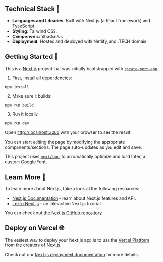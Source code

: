 
## Technical Stack 🧰

- **Languages and Libraries**: Built with Next.js (a React framework) and TypeScript.
- **Styling**: Tailwind CSS.
- **Components**: Shadcn/ui.
- **Deployment**: Hosted and deployed with Netlify, and .TECH domain

## Getting Started 🚀

This is a [Next.js](https://nextjs.org/) project that was initially bootstrapped with [`create-next-app`](https://github.com/vercel/next.js/tree/canary/packages/create-next-app).

1. First, install all dependencies:

```bash
npm install
```

2. Make sure it builds:

```bash
npm run build
```

3. Run it locally

```bash
npm run dev
```
Open [http://localhost:3000](http://localhost:3000) with your browser to see the result.

You can start editing the page by modifying the appropriate components/sections. The page auto-updates as you edit and save.

This project uses [`next/font`](https://nextjs.org/docs/basic-features/font-optimization) to automatically optimize and load Inter, a custom Google Font.

## Learn More 📘

To learn more about Next.js, take a look at the following resources:

- [Next.js Documentation](https://nextjs.org/docs) - learn about Next.js features and API.
- [Learn Next.js](https://nextjs.org/learn) - an interactive Next.js tutorial.

You can check out [the Next.js GitHub repository](https://github.com/vercel/next.js/)

## Deploy on Vercel 🌐

The easiest way to deploy your Next.js app is to use the [Vercel Platform](https://vercel.com/new?utm_medium=default-template&filter=next.js&utm_source=create-next-app&utm_campaign=create-next-app-readme) from the creators of Next.js.

Check out our [Next.js deployment documentation](https://nextjs.org/docs/deployment) for more details.
